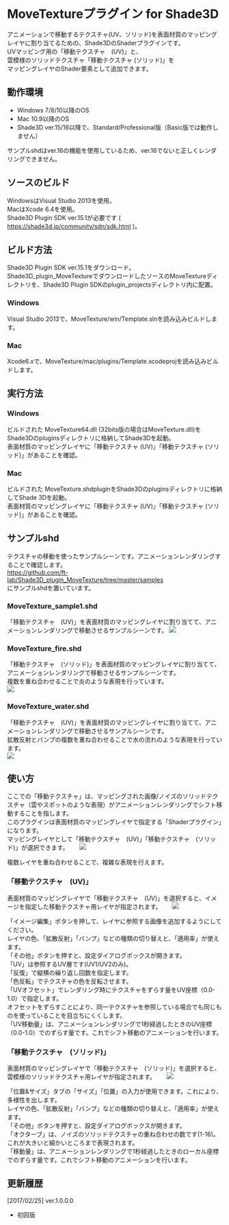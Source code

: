 # MoveTextureプラグイン for Shade3D
アニメーションで移動するテクスチャ(UV、ソリッド)を表面材質のマッピングレイヤに割り当てるための、Shade3DのShaderプラグインです。  
UVマッピング用の「移動テクスチャ　(UV)」と、  
雲模様のソリッドテクスチャ「移動テクスチャ (ソリッド)」を  
マッピングレイヤのShader要素として追加できます。  

## 動作環境

* Windows 7/8/10以降のOS
* Mac 10.9以降のOS
* Shade3D ver.15/16以降で、Standard/Professional版（Basic版では動作しません）

サンプルshdはver.16の機能を使用しているため、ver.16でないと正しくレンダリングできません。

## ソースのビルド

WindowsはVisual Studio 2013を使用。  
MacはXcode 6.4を使用。  
Shade3D Plugin SDK ver.15.1が必要です ( https://shade3d.jp/community/sdn/sdk.html )。  

## ビルド方法

Shade3D Plugin SDK ver.15.1をダウンロード。  
Shade3D_plugin_MoveTextureでダウンロードしたソースのMoveTextureディレクトリを、Shade3D Plugin SDKのplugin_projectsディレクトリ内に配置。  

### Windows

Visual Studio 2013で、MoveTexture/win/Template.slnを読み込みビルドします。  

### Mac

Xcode6.xで、MoveTexture/mac/plugins/Template.xcodeprojを読み込みビルドします。  

## 実行方法

### Windows

ビルドされた MoveTexture64.dll (32bits版の場合はMoveTexture.dll)をShade3Dのpluginsディレクトリに格納してShade3Dを起動。  
表面材質のマッピングレイヤに「移動テクスチャ (UV)」「移動テクスチャ (ソリッド)」があることを確認。  

### Mac

ビルドされた MoveTexture.shdpluginをShade3Dのpluginsディレクトリに格納してShade 3Dを起動。  
表面材質のマッピングレイヤに「移動テクスチャ (UV)」「移動テクスチャ (ソリッド)」があることを確認。  

## サンプルshd

テクスチャの移動を使ったサンプルシーンです。アニメーションレンダリングすることで確認します。    
https://github.com/ft-lab/Shade3D_plugin_MoveTexture/tree/master/samples  
にサンプルshdを置いています。  

### MoveTexture_sample1.shd
「移動テクスチャ　(UV)」を表面材質のマッピングレイヤに割り当てて、アニメーションレンダリングで移動させるサンプルシーンです。
<img src="https://github.com/ft-lab/Shade3D_plugin_MoveTexture/blob/master/wiki_images/MoveTexture_sample1_image.jpg"/>

### MoveTexture_fire.shd
「移動テクスチャ　(ソリッド)」を表面材質のマッピングレイヤに割り当てて、アニメーションレンダリングで移動させるサンプルシーンです。  
複数を重ね合わせることで炎のような表現を行っています。  
<img src="https://github.com/ft-lab/Shade3D_plugin_MoveTexture/blob/master/wiki_images/MoveTexture_fire_image.jpg"/>

### MoveTexture_water.shd
「移動テクスチャ　(UV)」を表面材質のマッピングレイヤに割り当てて、アニメーションレンダリングで移動させるサンプルシーンです。  
拡散反射とバンプの複数を重ね合わせることで水の流れのような表現を行っています。  
<img src="https://github.com/ft-lab/Shade3D_plugin_MoveTexture/blob/master/wiki_images/MoveTexture_water_image.jpg"/>

## 使い方

ここでの「移動テクスチャ」は、マッピングされた画像/ノイズのソリッドテクスチャ（雲やスポットのような表現）がアニメーションレンダリングでシフト移動することを指します。  
このプラグインは表面材質のマッピングレイヤで指定する「Shaderプラグイン」になります。  
マッピングレイヤとして「移動テクスチャ　(UV)」「移動テクスチャ　(ソリッド)」が選択できます。　　
<img src="https://github.com/ft-lab/Shade3D_plugin_MoveTexture/blob/master/wiki_images/mapping_layer_00.png"/>　　

複数レイヤを重ね合わせることで、複雑な表現を行えます。　　

### 「移動テクスチャ　(UV)」
表面材質のマッピングレイヤで「移動テクスチャ　(UV)」を選択すると、イメージを指定した移動テクスチャ用レイヤが指定されます。　　
<img src="https://github.com/ft-lab/Shade3D_plugin_MoveTexture/blob/master/wiki_images/mapping_layer_texture_uv.png"/>　　

「イメージ編集」ボタンを押して、レイヤに参照する画像を追加するようにしてください。  
レイヤの色、「拡散反射」「バンプ」などの種類の切り替えと、「適用率」が使えます。  
「その他」ボタンを押すと、設定ダイアログボックスが開きます。  
「UV」は参照するUV層です(UV1/UV2のみ)。  
「反復」で縦横の繰り返し回数を指定します。  
「色反転」でテクスチャの色を反転させます。  
「UVオフセット」でレンダリング時にテクスチャをずらす量をUV座標（0.0-1.0）で指定します。  
オフセットをずらすことにより、同一テクスチャを参照している場合でも同じものを使っていることを目立ちにくくします。  
「UV移動量」は、アニメーションレンダリングで1秒経過したときのUV座標（0.0-1.0）でのずらす量です。これでシフト移動のアニメーションを行います。  

### 「移動テクスチャ　(ソリッド)」
表面材質のマッピングレイヤで「移動テクスチャ　(ソリッド)」を選択すると、雲模様のソリッドテクスチャ用レイヤが指定されます。　　
<img src="https://github.com/ft-lab/Shade3D_plugin_MoveTexture/blob/master/wiki_images/mapping_layer_texture_solid.png"/>　　

「位置&サイズ」タブの「サイズ」「位置」の入力が使用できます。これにより、多様性を出します。  
レイヤの色、「拡散反射」「バンプ」などの種類の切り替えと、「適用率」が使えます。  
「その他」ボタンを押すと、設定ダイアログボックスが開きます。  
「オクターブ」は、ノイズのソリッドテクスチャの重ね合わせの数です(1-16)。これが大きいと細かいところまで表現されます。  
「移動量」は、アニメーションレンダリングで1秒経過したときのローカル座標でのずらす量です。これでシフト移動のアニメーションを行います。 

## 更新履歴

[2017/02/25]  ver.1.0.0.0  
* 初回版
